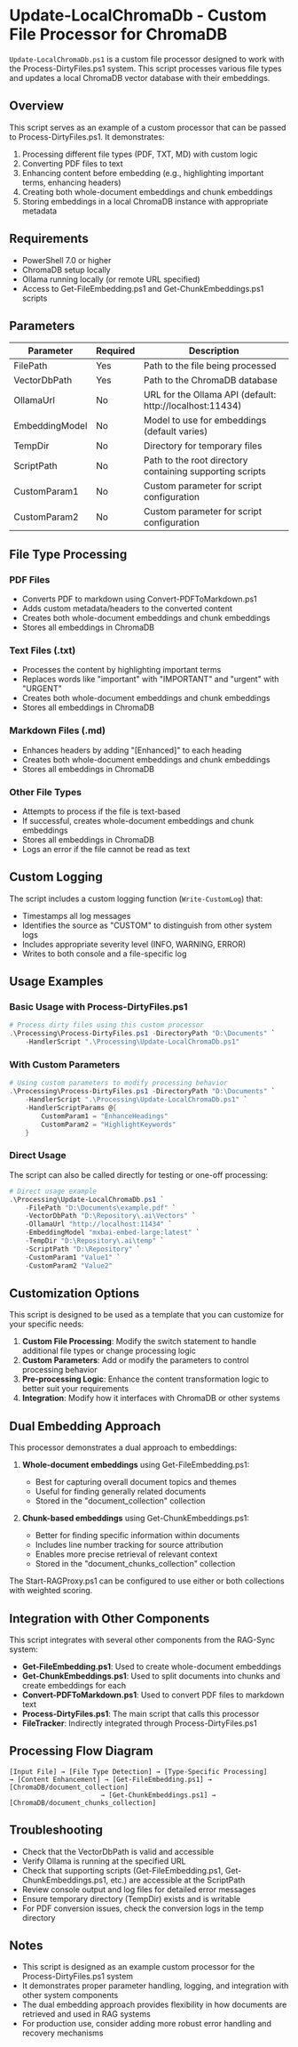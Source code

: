 # Update-LocalChromaDb - Custom File Processor for ChromaDB

`Update-LocalChromaDb.ps1` is a custom file processor designed to work with the Process-DirtyFiles.ps1 system. This script processes various file types and updates a local ChromaDB vector database with their embeddings.

## Overview

This script serves as an example of a custom processor that can be passed to Process-DirtyFiles.ps1. It demonstrates:

1. Processing different file types (PDF, TXT, MD) with custom logic
2. Converting PDF files to text
3. Enhancing content before embedding (e.g., highlighting important terms, enhancing headers)
4. Creating both whole-document embeddings and chunk embeddings
5. Storing embeddings in a local ChromaDB instance with appropriate metadata

## Requirements

- PowerShell 7.0 or higher
- ChromaDB setup locally
- Ollama running locally (or remote URL specified)
- Access to Get-FileEmbedding.ps1 and Get-ChunkEmbeddings.ps1 scripts

## Parameters

| Parameter | Required | Description |
|-----------|----------|-------------|
| FilePath | Yes | Path to the file being processed |
| VectorDbPath | Yes | Path to the ChromaDB database |
| OllamaUrl | No | URL for the Ollama API (default: http://localhost:11434) |
| EmbeddingModel | No | Model to use for embeddings (default varies) |
| TempDir | No | Directory for temporary files |
| ScriptPath | No | Path to the root directory containing supporting scripts |
| CustomParam1 | No | Custom parameter for script configuration |
| CustomParam2 | No | Custom parameter for script configuration |

## File Type Processing

### PDF Files
- Converts PDF to markdown using Convert-PDFToMarkdown.ps1
- Adds custom metadata/headers to the converted content
- Creates both whole-document embeddings and chunk embeddings
- Stores all embeddings in ChromaDB

### Text Files (.txt)
- Processes the content by highlighting important terms
- Replaces words like "important" with "IMPORTANT" and "urgent" with "URGENT"
- Creates both whole-document embeddings and chunk embeddings
- Stores all embeddings in ChromaDB

### Markdown Files (.md)
- Enhances headers by adding "[Enhanced]" to each heading
- Creates both whole-document embeddings and chunk embeddings
- Stores all embeddings in ChromaDB

### Other File Types
- Attempts to process if the file is text-based
- If successful, creates whole-document embeddings and chunk embeddings
- Stores all embeddings in ChromaDB
- Logs an error if the file cannot be read as text

## Custom Logging

The script includes a custom logging function (`Write-CustomLog`) that:
- Timestamps all log messages
- Identifies the source as "CUSTOM" to distinguish from other system logs
- Includes appropriate severity level (INFO, WARNING, ERROR)
- Writes to both console and a file-specific log

## Usage Examples

### Basic Usage with Process-DirtyFiles.ps1

```powershell
# Process dirty files using this custom processor
.\Processing\Process-DirtyFiles.ps1 -DirectoryPath "D:\Documents" `
    -HandlerScript ".\Processing\Update-LocalChromaDb.ps1" 
```

### With Custom Parameters

```powershell
# Using custom parameters to modify processing behavior
.\Processing\Process-DirtyFiles.ps1 -DirectoryPath "D:\Documents" `
    -HandlerScript ".\Processing\Update-LocalChromaDb.ps1" `
    -HandlerScriptParams @{
        CustomParam1 = "EnhanceHeadings"
        CustomParam2 = "HighlightKeywords"
    }
```

### Direct Usage

The script can also be called directly for testing or one-off processing:

```powershell
# Direct usage example
.\Processing\Update-LocalChromaDb.ps1 `
    -FilePath "D:\Documents\example.pdf" `
    -VectorDbPath "D:\Repository\.ai\Vectors" `
    -OllamaUrl "http://localhost:11434" `
    -EmbeddingModel "mxbai-embed-large:latest" `
    -TempDir "D:\Repository\.ai\temp" `
    -ScriptPath "D:\Repository" `
    -CustomParam1 "Value1" `
    -CustomParam2 "Value2"
```

## Customization Options

This script is designed to be used as a template that you can customize for your specific needs:

1. **Custom File Processing**: Modify the switch statement to handle additional file types or change processing logic
2. **Custom Parameters**: Add or modify the parameters to control processing behavior
3. **Pre-processing Logic**: Enhance the content transformation logic to better suit your requirements
4. **Integration**: Modify how it interfaces with ChromaDB or other systems

## Dual Embedding Approach

This processor demonstrates a dual approach to embeddings:

1. **Whole-document embeddings** using Get-FileEmbedding.ps1:
   - Best for capturing overall document topics and themes
   - Useful for finding generally related documents
   - Stored in the "document_collection" collection

2. **Chunk-based embeddings** using Get-ChunkEmbeddings.ps1:
   - Better for finding specific information within documents
   - Includes line number tracking for source attribution
   - Enables more precise retrieval of relevant context
   - Stored in the "document_chunks_collection" collection

The Start-RAGProxy.ps1 can be configured to use either or both collections with weighted scoring.

## Integration with Other Components

This script integrates with several other components from the RAG-Sync system:

- **Get-FileEmbedding.ps1**: Used to create whole-document embeddings
- **Get-ChunkEmbeddings.ps1**: Used to split documents into chunks and create embeddings for each
- **Convert-PDFToMarkdown.ps1**: Used to convert PDF files to markdown text
- **Process-DirtyFiles.ps1**: The main script that calls this processor
- **FileTracker**: Indirectly integrated through Process-DirtyFiles.ps1

## Processing Flow Diagram

```
[Input File] → [File Type Detection] → [Type-Specific Processing] 
→ [Content Enhancement] → [Get-FileEmbedding.ps1] → [ChromaDB/document_collection]
                       → [Get-ChunkEmbeddings.ps1] → [ChromaDB/document_chunks_collection]
```

## Troubleshooting

- Check that the VectorDbPath is valid and accessible
- Verify Ollama is running at the specified URL
- Check that supporting scripts (Get-FileEmbedding.ps1, Get-ChunkEmbeddings.ps1, etc.) are accessible at the ScriptPath
- Review console output and log files for detailed error messages
- Ensure temporary directory (TempDir) exists and is writable
- For PDF conversion issues, check the conversion logs in the temp directory

## Notes

- This script is designed as an example custom processor for the Process-DirtyFiles.ps1 system
- It demonstrates proper parameter handling, logging, and integration with other system components
- The dual embedding approach provides flexibility in how documents are retrieved and used in RAG systems
- For production use, consider adding more robust error handling and recovery mechanisms
